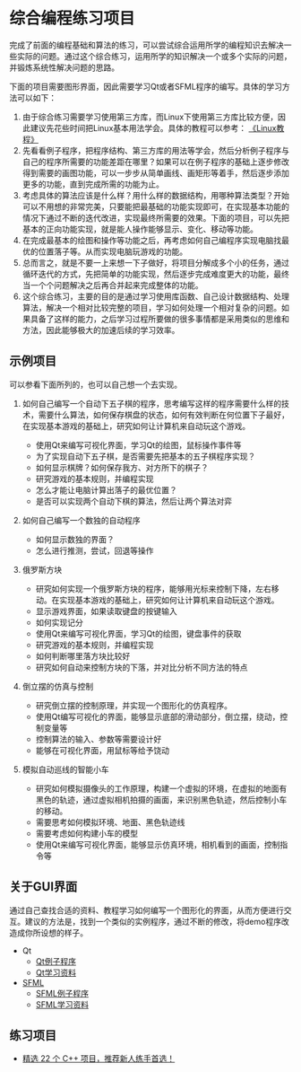 # 综合编程练习项目

完成了前面的编程基础和算法的练习，可以尝试综合运用所学的编程知识去解决一些实际的问题。通过这个综合练习，运用所学的知识解决一个或多个实际的问题，并锻炼系统性解决问题的思路。

下面的项目需要图形界面，因此需要学习Qt或者SFML程序的编写。具体的学习方法可以如下：
1. 由于综合练习需要学习使用第三方库，而Linux下使用第三方库比较方便，因此建议先花些时间把Linux基本用法学会。具体的教程可以参考： [《Linux教程》](../6_tools/linux/README.md)
2. 先看看例子程序，把程序结构、第三方库的用法等学会，然后分析例子程序与自己的程序所需要的功能差距在哪里？如果可以在例子程序的基础上逐步修改得到需要的画图功能，可以一步步从简单画线、画矩形等着手，然后逐步添加更多的功能，直到完成所需的功能为止。
3. 考虑具体的算法应该是什么样？用什么样的数据结构，用哪种算法类型？开始可以不用想的非常完美，只要能把最基础的功能实现即可，在实现基本功能的情况下通过不断的迭代改进，实现最终所需要的效果。下面的项目，可以先把基本的正向功能实现，就是能人操作能够显示、变化、移动等功能。
4. 在完成最基本的绘图和操作等功能之后，再考虑如何自己编程序实现电脑找最优的位置落子等。从而实现电脑玩游戏的功能。
5. 总而言之，就是不要一上来想一下子做好，将项目分解成多个小的任务，通过循环迭代的方式，先把简单的功能实现，然后逐步完成难度更大的功能，最终当一个个问题解决之后再合并起来完成整体的功能。
6. 这个综合练习，主要的目的是通过学习使用库函数、自己设计数据结构、处理算法，解决一个相对比较完整的项目，学习如何处理一个相对复杂的问题。如果具备了这样的能力，之后学习过程所要做的很多事情都是采用类似的思维和方法，因此能够极大的加速后续的学习效率。



## 示例项目

可以参看下面所列的，也可以自己想一个去实现。

1. 如何自己编写一个自动下五子棋的程序，思考编写这样的程序需要什么样的技术，需要什么算法，如何保存棋盘的状态，如何有效判断在何位置下子最好，在实现基本游戏的基础上，研究如何让计算机来自动玩这个游戏。
    - 使用Qt来编写可视化界面，学习Qt的绘图，鼠标操作事件等
    - 为了实现自动下五子棋，是否需要先把基本的五子棋程序实现？
    - 如何显示棋牌？如何保存我方、对方所下的棋子？
    - 研究游戏的基本规则，并编程实现
    - 怎么才能让电脑计算出落子的最优位置？
    - 是否可以实现两个自动下棋的算法，然后让两个算法对弈


2. 如何自己编写一个数独的自动程序
    - 如何显示数独的界面？
    - 怎么进行推测，尝试，回退等操作

3. 俄罗斯方块
    - 研究如何实现一个俄罗斯方块的程序，能够用光标来控制下降，左右移动。在实现基本游戏的基础上，研究如何让计算机来自动玩这个游戏。
    - 显示游戏界面，如果读取键盘的按键输入
    - 如何实现记分
    - 使用Qt来编写可视化界面，学习Qt的绘图，键盘事件的获取
    - 研究游戏的基本规则，并编程实现
    - 如何判断哪里落方块比较好
    - 研究如何自动来控制方块的下落，并对比分析不同方法的特点

4. 倒立摆的仿真与控制
    - 研究倒立摆的控制原理，并实现一个图形化的仿真程序。
    - 使用Qt编写可视化的界面，能够显示底部的滑动部分，倒立摆，绕动，控制变量等
    - 控制算法的输入、参数等需要设计好
    - 能够在可视化界面，用鼠标等给予饶动

5. 模拟自动巡线的智能小车
    - 研究如何模拟摄像头的工作原理，构建一个虚拟的环境，在虚拟的地面有黑色的轨迹，通过虚拟相机拍摄的画面，来识别黑色轨迹，然后控制小车的移动。
    - 需要思考如何模拟环境、地面、黑色轨迹线
    - 需要考虑如何构建小车的模型
    - 使用Qt来编写可视化界面，能够显示仿真环境，相机看到的画面，控制指令等



## 关于GUI界面

通过自己查找合适的资料、教程学习如何编写一个图形化的界面，从而方便进行交互。建议的方法是，找到一个类似的实例程序，通过不断的修改，将demo程序改造成你所设想的样子。

* Qt
    - [Qt例子程序](qt_demos)
    - [Qt学习资料](https://gitee.com/pi-lab/resources/tree/master/books/qt)
* [SFML](https://github.com/SFML/SFML)
    - [SFML例子程序](sfml_demos)
    - [SFML学习资料](https://gitee.com/pi-lab/resources/tree/master/books/sfml/SFML-2.5.1_doc)



## 练习项目

* [精选 22 个 C++ 项目，推荐新人练手首选！](https://zhuanlan.zhihu.com/p/86779615)